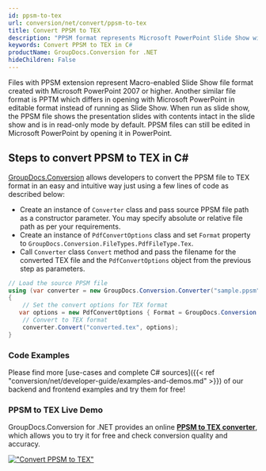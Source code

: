 ```yaml
---
id: ppsm-to-tex
url: conversion/net/convert/ppsm-to-tex
title: Convert PPSM to TEX
description: "PPSM format represents Microsoft PowerPoint Slide Show with .ppsm extension. Learn how to convert PPSM to TEX file programmatically in C# language using GroupDocs.Conversion for .NET library."
keywords: Convert PPSM to TEX in C#
productName: GroupDocs.Conversion for .NET
hideChildren: False
---
```


Files with PPSM extension represent Macro-enabled Slide Show file format created with Microsoft PowerPoint 2007 or higher. Another similar file format is PPTM which differs in opening with Microsoft PowerPoint in editable format instead of running as Slide Show. When run as slide show, the PPSM file shows the presentation slides with contents intact in the slide show and is in read-only mode by default. PPSM files can still be edited in Microsoft PowerPoint by opening it in PowerPoint.

## Steps to convert PPSM to TEX in C#

[GroupDocs.Conversion](https://products.groupdocs.com/conversion/net) allows developers to convert the PPSM file to TEX format in an easy and intuitive way just using a few lines of code as described below:

* Create an instance of `Converter` class and pass source PPSM file path as a constructor parameter. You may specify absolute or relative file path as per your requirements. 
* Create an instance of `PdfConvertOptions` class and set `Format` property to `GroupDocs.Conversion.FileTypes.PdfFileType.Tex`.
* Call `Converter` class `Convert` method and pass the filename for the converted TEX file and the `PdfConvertOptions` object from the previous step as parameters.

```csharp
// Load the source PPSM file
using (var converter = new GroupDocs.Conversion.Converter("sample.ppsm"))
{
    // Set the convert options for TEX format
   var options = new PdfConvertOptions { Format = GroupDocs.Conversion.FileTypes.PdfFileType.Tex };
    // Convert to TEX format
    converter.Convert("converted.tex", options);
}
```

### Code Examples

Please find more [use-cases and complete C# sources]({{< ref "conversion/net/developer-guide/examples-and-demos.md" >}}) of our backend and frontend examples and try them for free!

### PPSM to TEX Live Demo

GroupDocs.Conversion for .NET provides an online [**PPSM to TEX converter**](https://products.groupdocs.app/conversion/ppsm-to-tex), which allows you to try it for free and check conversion quality and accuracy.

[!["Convert PPSM to TEX"](conversion/net/images/convert-to-tex/convert-ppsm-to-tex.png)](https://products.groupdocs.app/conversion/ppsm-to-tex)